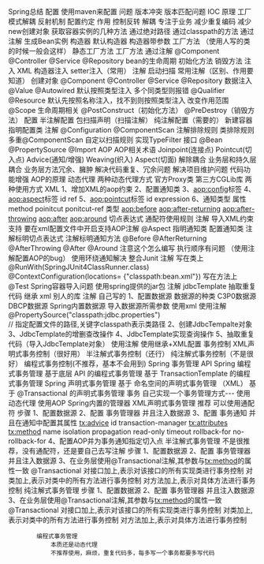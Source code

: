 Spring总结
	配置
		使用maven来配置
		问题
			版本冲突
			版本匹配问题
	IOC
		原理
			工厂模式解耦
			反射机制
			配置约定
		作用
			控制反转
			解耦
			专注于业务
			减少重复编码
			减少new创建对象
		获取容器实例的几种方法
			通过绝对路径
			通过classpath的方法
			通过注解
		生成Bean实例
			构造器
				默认构造器
				构造器带参数
			工厂方法
（使用人写的类的时候一般会这样）
				静态工厂方法
				工厂方法
			通过注解
				@Component
				@Controller
				@Service
				@Repository
		bean的生命周期
			初始化方法
			销毁方法
		注入
			XML
				构造器注入
				setter注入（常用）
			注解
				启动扫描
				常用注解（区别、作用要知道）
					创建对象
						@Component
						@Controller
						@Service
						@Repository
					数据注入
						@Value
						@Autowired
							默认按照类型注入
							多个同类型则报错
						@Qualifier
						@Resource
							默认先按照名称注入，找不到则按照类型注入
					改变作用范围
						@Scope
					生命周期相关
						@PostConstruct（初始化方法）
						@PreDestroy（销毁方法）
		配置
			半注解配置
				包扫描声明（扫描注解）
			纯注解配置（需要的）
				新建容器指明配置类
				注解
					@Configuration
					@ComponentScan
						注解排除规则
						类排除规则
						多重@ComponentScan
						自定以扫描规则
							实现TypeFilter 接口
					@Bean
					@PropertySource
					@Import
	AOP
		AOP相关术语
			Joinpoint(连接点)
			Pointcut(切入点)
			Advice(通知/增强)
			Weaving(织入)
			Aspect(切面)
		解除耦合
			业务层和持久层耦合
			业务层方法冗余、臃肿
			解决代码重复、冗余问题
			解决项目维护问题
			代码功能增强
		AOP的原理
			动态代理
			两种动态代理方式
				官方Proxy类
				第三方CGLib库
		两种使用方式
			XML
				1、增加XML的aop约束
				2、配置通知类
				3、<aop:config>标签
				4、<aop:aspect>标签
					id
					ref
				5、<aop:pointcut>标签
					id
					expression
				6、通知类型
					属性
						method
						poinitcut
						ponitcut-ref
					类型
						<aop:before>
						<aop:after-returning>
						<aop:after-throwing>
						<aop:after>
						<aop:around>
				切点表达式
					通配符使用规则
			注解
				导入XML约束支持
				要在xml配置文件中开启支持AOP注解
				@Aspect
指明通知类
				配置通知类
					注解标明切点表达式
					注解标明通知方法
						@Before
						@AfterReturning
						@AfterThrowing
						@After
						@Around
							注意这个怎么编写
				执行顺序有问题
（使用注解配置AOP的bug）
					使用环绕通知解决
	整合Junit
		注解
			写在类上
				@RunWith(SpringJUnit4ClassRunner.class)
				@ContextConfiguration(locations= {"classpath:bean.xml"})
			写在方法上
				@Test
		Spring容器导入问题
			使用spring提供的jar包
			注解
	jdbcTemplate
		抽取重复代码
			继承
				xml
				别人的库
			注解
				自己写的
		1、配置数据源
			数据源的种类
				C3P0数据源
				DBCP数据源
				Spring内置数据源
			导入数据源所需参数
				使用xml
				使用注解
					@PropertySource("classpath:jdbc.properties")	
// 指定配置文件的路径,关键字classpath表示类路径
		2、创建JdbcTempalte对象
		3、JdbcTemplate的增删查改操作
		4、JdbcTemplate实现查询操作
		5、抽取重复代码（导入JdbcTemplate对象）
			使用注解
			使用继承+XML配置
	事务控制
		XML声明式事务控制（很好用）
		半注解式事务控制（还行）
		纯注解式事务控制（不是很好）
		编程式事务控制(不推荐，基本不会用到)
		Spring 事务管理 API
		Spring 编程式事务管理
			基于底层 API 的编程式事务管理
			基于 TransactionTemplate 的编程式事务管理
		Spring 声明式事务管理
			基于 <tx> 命名空间的声明式事务管理  （XML）
			基于 @Transactional 的声明式事务管理
	事务
		自己实现一个事务管理方式---
			使用动态代理
			使用AOP
		Spring内置的管理器
			XML声明式事务管理
				推荐
				可以使用通配符
				步骤
					1、配置数据源
					2、配置 事务管理器 并且注入数据源
					3、配置 事务通知 并且在通知中配置其属性
						<tx:advice>
							id
							transaction-manager
							<tx:attributes>
								<tx:method>
									name
									isolation
									propagation
									read-only
									timeout
									rollback-for
									no-rollback-for
					4、配置AOP并为事务通知指定切入点
			半注解式事务管理
				不是很推荐，没有通配符，还是要自己去写注解
				步骤
					1、配置数据源
					2、配置 事务管理器 并且注入数据源
					3、在业务层使用@Transactional注解,其参数与<tx:method>的属性一致
						@Transactional
							对接口加上,表示对该接口的所有实现类进行事务控制
							对类加上,表示对类中的所有方法进行事务控制
							对方法加上,表示对具体方法进行事务控制
			纯注解式事务管理
				步骤
					1、配置数据源
					2、配置 事务管理器 并且注入数据源
					3、在业务层使用@Transactional注解,其参数与<tx:method>的属性一致
						@Transactional
							对接口加上,表示对该接口的所有实现类进行事务控制
							对类加上,表示对类中的所有方法进行事务控制
							对方法加上,表示对具体方法进行事务控制
					

			编程式事务管理
				本质还是动态代理
				不推荐使用，麻烦，重复代码多，每多写一个事务都要多写代码